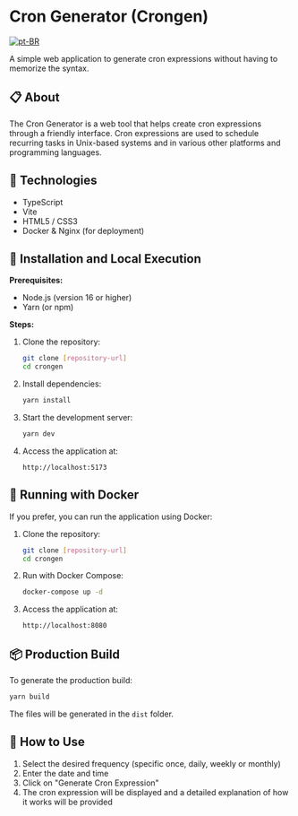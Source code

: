 # Cron Generator (Crongen)

[![pt-BR](https://img.shields.io/badge/Idioma-Português-blue.svg)](README.md)

A simple web application to generate cron expressions without having to memorize the syntax.

## 📋 About

The Cron Generator is a web tool that helps create cron expressions through a friendly interface. Cron expressions are used to schedule recurring tasks in Unix-based systems and in various other platforms and programming languages.

## 🚀 Technologies

- TypeScript
- Vite
- HTML5 / CSS3
- Docker & Nginx (for deployment)

## 🔧 Installation and Local Execution

**Prerequisites:**
- Node.js (version 16 or higher)
- Yarn (or npm)

**Steps:**

1. Clone the repository:
   ```bash
   git clone [repository-url]
   cd crongen
   ```

2. Install dependencies:
   ```bash
   yarn install
   ```

3. Start the development server:
   ```bash
   yarn dev
   ```

4. Access the application at:
   ```
   http://localhost:5173
   ```

## 🐳 Running with Docker

If you prefer, you can run the application using Docker:

1. Clone the repository:
   ```bash
   git clone [repository-url]
   cd crongen
   ```

2. Run with Docker Compose:
   ```bash
   docker-compose up -d
   ```

3. Access the application at:
   ```
   http://localhost:8080
   ```

## 📦 Production Build

To generate the production build:

```bash
yarn build
```

The files will be generated in the `dist` folder.

## 📝 How to Use

1. Select the desired frequency (specific once, daily, weekly or monthly)
2. Enter the date and time
3. Click on "Generate Cron Expression"
4. The cron expression will be displayed and a detailed explanation of how it works will be provided
